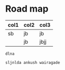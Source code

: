 # **Road map**


| col1 | col2 | col3 |
| ------ | ------ | ------ |
| sb   | jb   | jb   |
|      | jb   | jbjj |

`dlna`

```
sljnlda ankush wairagade
```
